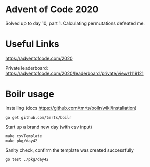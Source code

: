 Advent of Code 2020
===================

Solved up to day 10, part 1.  Calculating permutations defeated me.

# Useful Links
https://adventofcode.com/2020

Private leaderboard:  
https://adventofcode.com/2020/leaderboard/private/view/1119121


# Boilr usage
Installing (docs https://github.com/tmrts/boilr/wiki/Installation)
```shell script
go get github.com/tmrts/boilr
```

Start up a brand new day (with csv input)
```shell script
make csvTemplate
make pkg/day42
```

Sanity check, confirm the template was created successfully
```shell script
go test ./pkg/day42
```